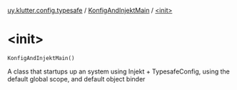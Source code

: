 [uy.klutter.config.typesafe](../index.md) / [KonfigAndInjektMain](index.md) / [&lt;init&gt;](.)


# &lt;init&gt;

`KonfigAndInjektMain()`

A class that startups up an system using Injekt + TypesafeConfig, using the default global scope, and default object binder



